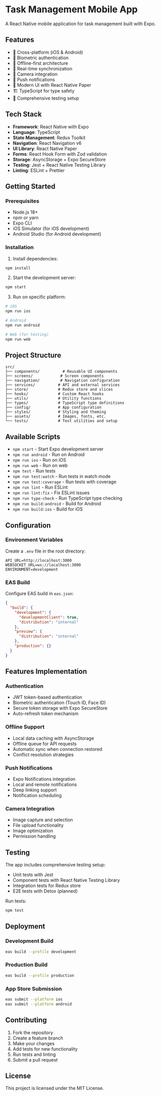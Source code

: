 # Task Management Mobile App

A React Native mobile application for task management built with Expo.

## Features

- 📱 Cross-platform (iOS & Android)
- 🔐 Biometric authentication
- 📴 Offline-first architecture
- 🔄 Real-time synchronization
- 📸 Camera integration
- 🔔 Push notifications
- 🎨 Modern UI with React Native Paper
- 🏗️ TypeScript for type safety
- 🧪 Comprehensive testing setup

## Tech Stack

- **Framework**: React Native with Expo
- **Language**: TypeScript
- **State Management**: Redux Toolkit
- **Navigation**: React Navigation v6
- **UI Library**: React Native Paper
- **Forms**: React Hook Form with Zod validation
- **Storage**: AsyncStorage + Expo SecureStore
- **Testing**: Jest + React Native Testing Library
- **Linting**: ESLint + Prettier

## Getting Started

### Prerequisites

- Node.js 18+
- npm or yarn
- Expo CLI
- iOS Simulator (for iOS development)
- Android Studio (for Android development)

### Installation

1. Install dependencies:
```bash
npm install
```

2. Start the development server:
```bash
npm start
```

3. Run on specific platform:
```bash
# iOS
npm run ios

# Android
npm run android

# Web (for testing)
npm run web
```

## Project Structure

```
src/
├── components/          # Reusable UI components
├── screens/            # Screen components
├── navigation/         # Navigation configuration
├── services/          # API and external services
├── store/             # Redux store and slices
├── hooks/             # Custom React hooks
├── utils/             # Utility functions
├── types/             # TypeScript type definitions
├── config/            # App configuration
├── styles/            # Styling and theming
├── assets/            # Images, fonts, etc.
└── tests/             # Test utilities and setup
```

## Available Scripts

- `npm start` - Start Expo development server
- `npm run android` - Run on Android
- `npm run ios` - Run on iOS
- `npm run web` - Run on web
- `npm test` - Run tests
- `npm run test:watch` - Run tests in watch mode
- `npm run test:coverage` - Run tests with coverage
- `npm run lint` - Run ESLint
- `npm run lint:fix` - Fix ESLint issues
- `npm run type-check` - Run TypeScript type checking
- `npm run build:android` - Build for Android
- `npm run build:ios` - Build for iOS

## Configuration

### Environment Variables

Create a `.env` file in the root directory:

```env
API_URL=http://localhost:3000
WEBSOCKET_URL=ws://localhost:3000
ENVIRONMENT=development
```

### EAS Build

Configure EAS build in `eas.json`:

```json
{
  "build": {
    "development": {
      "developmentClient": true,
      "distribution": "internal"
    },
    "preview": {
      "distribution": "internal"
    },
    "production": {}
  }
}
```

## Features Implementation

### Authentication
- JWT token-based authentication
- Biometric authentication (Touch ID, Face ID)
- Secure token storage with Expo SecureStore
- Auto-refresh token mechanism

### Offline Support
- Local data caching with AsyncStorage
- Offline queue for API requests
- Automatic sync when connection restored
- Conflict resolution strategies

### Push Notifications
- Expo Notifications integration
- Local and remote notifications
- Deep linking support
- Notification scheduling

### Camera Integration
- Image capture and selection
- File upload functionality
- Image optimization
- Permission handling

## Testing

The app includes comprehensive testing setup:

- Unit tests with Jest
- Component tests with React Native Testing Library
- Integration tests for Redux store
- E2E tests with Detox (planned)

Run tests:
```bash
npm test
```

## Deployment

### Development Build
```bash
eas build --profile development
```

### Production Build
```bash
eas build --profile production
```

### App Store Submission
```bash
eas submit --platform ios
eas submit --platform android
```

## Contributing

1. Fork the repository
2. Create a feature branch
3. Make your changes
4. Add tests for new functionality
5. Run tests and linting
6. Submit a pull request

## License

This project is licensed under the MIT License.